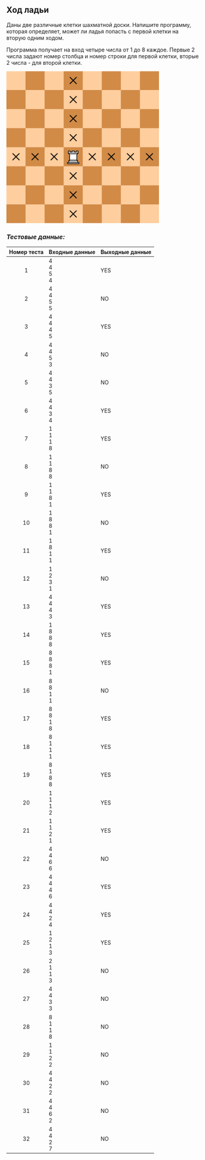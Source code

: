## Ход ладьи

Даны две различные клетки шахматной доски. Напишите программу, которая определяет, может ли ладья попасть с первой клетки на вторую одним ходом.

Программа получает на вход четыре числа от 1 до 8 каждое.
Первые 2 числа задают номер столбца и номер строки для первой клетки, вторые 2 числа - для второй клетки.

<img src="/img/problem4.2.10.png" alt="Ход ладьи" width="400">

<br>

### *Тестовые данные:*

| Номер теста | Входные данные   | Выходные данные |
|:-----------:|------------------|-----------------|
|      1      | 4<br>4<br>5<br>4 | YES             |
|      2      | 4<br>4<br>5<br>5 | NO              |
|      3      | 4<br>4<br>4<br>5 | YES             |
|      4      | 4<br>4<br>5<br>3 | NO              |
|      5      | 4<br>4<br>3<br>5 | NO              |
|      6      | 4<br>4<br>3<br>4 | YES             |
|      7      | 1<br>1<br>1<br>8 | YES             |
|      8      | 1<br>1<br>8<br>8 | NO              |
|      9      | 1<br>1<br>8<br>1 | YES             |
|     10      | 1<br>8<br>8<br>1 | NO              |
|     11      | 1<br>8<br>1<br>1 | YES             |
|     12      | 1<br>2<br>3<br>1 | NO              |
|     13      | 4<br>4<br>4<br>3 | YES             |
|     14      | 1<br>8<br>8<br>8 | YES             |
|     15      | 8<br>8<br>8<br>1 | YES             |
|     16      | 8<br>8<br>1<br>1 | NO              |
|     17      | 8<br>8<br>1<br>8 | YES             |
|     18      | 8<br>1<br>1<br>1 | YES             |
|     19      | 8<br>1<br>8<br>8 | YES             |
|     20      | 1<br>1<br>1<br>2 | YES             |
|     21      | 1<br>1<br>2<br>1 | YES             |
|     22      | 4<br>4<br>6<br>6 | NO              |
|     23      | 4<br>4<br>4<br>6 | YES             |
|     24      | 4<br>4<br>2<br>4 | YES             |
|     25      | 1<br>2<br>1<br>3 | YES             |
|     26      | 2<br>1<br>1<br>3 | NO              |
|     27      | 4<br>4<br>3<br>3 | NO              |
|     28      | 8<br>1<br>1<br>8 | NO              |
|     29      | 1<br>1<br>2<br>2 | NO              |
|     30      | 4<br>4<br>2<br>2 | NO              |
|     31      | 4<br>4<br>6<br>2 | NO              |
|     32      | 4<br>4<br>2<br>7 | NO              |